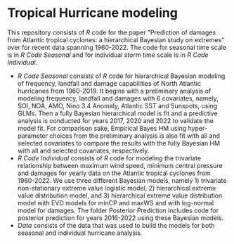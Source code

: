 # Tropical Hurricane modeling
This repository consists of *R* code for the paper "Prediction of damages from Atlantic tropical cyclones: a hierarchical Bayesian study on extremes" over for recent data spanning 1960-2022. The code for seasonal time scale is in _R Code Seasonal_ and for individual storm time scale is in _R Code Individual_.


- _R Code Seasonal_ consists of *R* code for hierarchical Bayesian modeling of frequency, landfall and damage capabilities of North Atlantic hurricanes from 1960-2019. It begins with a preliminary analysis of modeling frequency, landfall and damages with 6 covariates, namely, SOI, NOA, AMO, Nino 3.4 Anomaly, Atlantic SST and Sunspots, using GLMs. Then a fully Bayesian hierarchical model is fit and a predictive analysis is conducted for years 2017, 2020 and 2022 to validate the model fit. For comparison sake, Empirical Bayes HM using hyper-parameter choices from the preliminary analysis is also fit with all and selected covariates to compare the results with the fully Bayesian HM with all and selected covariates, respectively.
- _R Code Individual_ consists of *R* code for modeling the trivariate relationship between maximum wind speed, minimum central pressure and damages for yearly data on the Atlantic tropical cyclones from 1960-2022. We use three different Bayesian models, namely 1) trivariate non-stationary extreme value logistic model, 2) hierarchical extreme value distribution model, and 3) hierarchical extreme value distribution model with EVD models for minCP and maxWS and with log-normal model for damages. The folder Posterior Prediction includes code for posterior prediction for years 2016-2022 using these Bayesian models.
- _Data_ consists of the data that was used to build the models for both seasonal and individual hurricane analysis.
